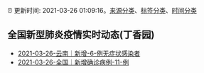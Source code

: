 :alarm_clock: 更新时间: 2021-03-26 01:09:16。[来源分类](../README.md)、[标签分类](../TAGS.md)、[时间分类](../TIMELINE.md)

## 全国新型肺炎疫情实时动态(丁香园)




- [2021-03-26-云南｜新增-6-例无症状感染者](http://app.cctv.com/special/cportal/detail/arti/index.html?id=ArtijDCa11vgMrOILOWVW4JR210326&isfromapp=1) 
- [2021-03-26-全国｜新增确诊病例-11-例](http://app.cctv.com/special/cportal/detail/arti/index.html?id=Arti08h05CrL3mTKVYv9dpdj210326&isfromapp=1) 